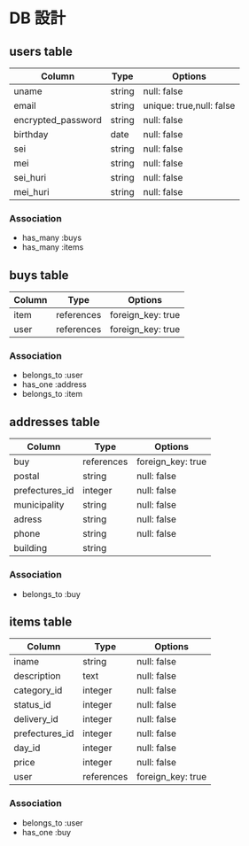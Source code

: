 # DB 設計

## users table

| Column             | Type                | Options                 |
|--------------------|---------------------|-------------------------|
| uname              | string              | null: false             |
| email              | string              | unique: true,null: false|
| encrypted_password | string              | null: false             |
| birthday           | date                | null: false             |
| sei                | string              | null: false             |
| mei                | string              | null: false             |
| sei_huri           | string              | null: false             |
| mei_huri           | string              | null: false             |


### Association

* has_many :buys
* has_many :items

## buys table

| Column                           | Type       | Options           |
|----------------------------------|------------|-------------------|
| item                             | references | foreign_key: true |
| user                             | references | foreign_key: true |

### Association

- belongs_to :user
- has_one :address
- belongs_to :item

## addresses table

| Column      | Type       | Options           |
|-------------|------------|-------------------|
| buy         | references | foreign_key: true |
| postal      | string     | null: false       |
| prefectures_id | integer | null: false       |
| municipality| string     | null: false       |
| adress      | string     | null: false       |
| phone       | string     | null: false       |
| building    | string     |                   |

### Association

- belongs_to :buy

## items table

| Column      | Type       | Options           |
|-------------|------------|-------------------|
| iname       | string     | null: false       |
| description | text       | null: false       |
| category_id | integer    | null: false       |
| status_id   | integer    | null: false       |
| delivery_id | integer    | null: false       |
| prefectures_id | integer    | null: false       |
| day_id      | integer    | null: false       |
| price       | integer    | null: false       |
| user        | references | foreign_key: true |

### Association

- belongs_to :user
- has_one :buy
